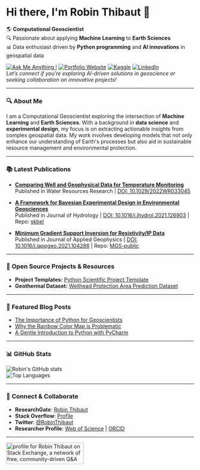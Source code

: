 # Hi there, I'm Robin Thibaut 👋

🌎 **Computational Geoscientist**  
🔍 Passionate about applying **Machine Learning** to **Earth Sciences**  
📊 Data enthusiast driven by **Python programming** and **AI innovations** in geospatial data

[![Ask Me Anything !](https://img.shields.io/badge/Ask%20me-anything-1abc9c.svg)](mailto:robin.thibaut@ugent.be) [![Portfolio Website](https://img.shields.io/badge/Portfolio-Website-blue.svg)](https://robinthibaut.github.io/) [![Kaggle](https://img.shields.io/badge/Kaggle-Profile-20beff)](https://www.kaggle.com/robustus) [![LinkedIn](https://img.shields.io/badge/LinkedIn-Profile-blue)](https://www.linkedin.com/in/robin-thibaut/)  
*Let’s connect if you’re exploring AI-driven solutions in geoscience or seeking collaboration on innovative projects!*

---

### 🔍 **About Me**

I am a Computational Geoscientist exploring the intersection of **Machine Learning** and **Earth Sciences**. With a background in **data science** and **experimental design**, my focus is on extracting actionable insights from complex geospatial data. My work involves developing models that not only enhance our understanding of Earth's processes but also aid in sustainable resource management and environmental protection.

---

### 📚 **Latest Publications**

- **[Comparing Well and Geophysical Data for Temperature Monitoring](https://agupubs.onlinelibrary.wiley.com/doi/10.1029/2022WR033045)**  
  Published in Water Resources Research | [DOI: 10.1029/2022WR033045](https://doi.org/10.1029/2022WR033045)

- **[A Framework for Bayesian Experimental Design in Environmental Geosciences](https://www.sciencedirect.com/science/article/pii/S0022169421009537)**  
  Published in Journal of Hydrology | [DOI: 10.1016/j.jhydrol.2021.126903](https://doi.org/10.1016/j.jhydrol.2021.126903) | Repo: [skbel](https://github.com/robinthibaut/skbel)

- **[Minimum Gradient Support Inversion for Resistivity/IP Data](https://www.sciencedirect.com/science/article/pii/S0926985121000331#f0005)**  
  Published in Journal of Applied Geophysics | [DOI: 10.1016/j.jappgeo.2021.104286](https://doi.org/10.1016/j.jappgeo.2021.104286) | Repo: [MGS-public](https://github.com/robinthibaut/MGS-public)

---

### 🧰 **Open Source Projects & Resources**

- **Project Templates:** [Python Scientific Project Template](https://github.com/robinthibaut/project_template)  
- **Geothermal Dataset:** [Wellhead Protection Area Prediction Dataset](https://www.kaggle.com/datasets/robustus/whpa-prediction)

---

### 📝 **Featured Blog Posts**

- [The Importance of Python for Geoscientists](https://medium.com/@robin.thibaut/the-importance-of-python-for-geoscientists-28b68620ad45)  
- [Why the Rainbow Color Map is Problematic](https://medium.com/@robin.thibaut/why-the-rainbow-color-map-is-problematic-23293d0937d5)  
- [A Gentle Introduction to Python with PyCharm](https://medium.com/@robin.thibaut/a-gentle-introduction-to-python-with-pycharm-367f6b73364a)  

---

### 📊 **GitHub Stats**

![Robin's GitHub stats](https://github-readme-stats.vercel.app/api?username=robinthibaut&show_icons=true&theme=radical&hide_rank=true)  
![Top Languages](https://github-readme-stats.vercel.app/api/top-langs/?username=robinthibaut&layout=compact&theme=radical)

---

### 🤝 **Connect & Collaborate**

- **ResearchGate**: [Robin Thibaut](https://www.researchgate.net/profile/Robin_Thibaut)  
- **Stack Overflow**: [Profile](https://stackoverflow.com/users/13371578/robin-thibaut)  
- **Twitter**: [@RobinThibaut](https://twitter.com/RobinThibaut)  
- **Researcher Profile**: [Web of Science](https://www.webofscience.com/wos/author/record/GQP-0336-2022) | [ORCID](https://orcid.org/0000-0001-7556-2700)  

---

<!-- 
Optional: 3D contributions graph or activity visualization for added interactivity.

<img src="https://profile-counter.glitch.me/robinthibaut/count.svg" />
-->


<a href="https://stackexchange.com/users/18359128"><img src="https://stackexchange.com/users/flair/18359128.png" width="208" height="58" alt="profile for Robin Thibaut on Stack Exchange, a network of free, community-driven Q&amp;A sites" title="profile for Robin Thibaut on Stack Exchange, a network of free, community-driven Q&amp;A sites"></a>

<!-- ![Metrics](/github-metrics.svg)
Example: add rendered image with html for more customization

<img align="center" src="/github-metrics.svg" alt="Metrics" width="400">
Example: add rendered image when using config_display: columns

<img src="/github-metrics.svg" alt="Metrics" width="100%"> -->
